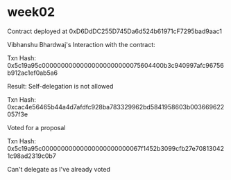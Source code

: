 # week02

Contract deployed at 0xD6DdDC255D745Da6d524b61971cF7295bad9aac1

Vibhanshu Bhardwaj's Interaction with the contract:

Txn Hash: 0x5c19a95c00000000000000000000000075604400b3c940997afc96756b912ac1ef0ab5a6

Result: Self-delegation is not allowed

Txn Hash: 0xcac4e56465b44a4d7afdfc928ba783329962bd5841958603b003669622057f3e

Voted for a proposal

Txn Hash: 0x5c19a95c00000000000000000000000067f1452b3099cfb27e708130421c98ad2319c0b7

Can't delegate as I've already voted

